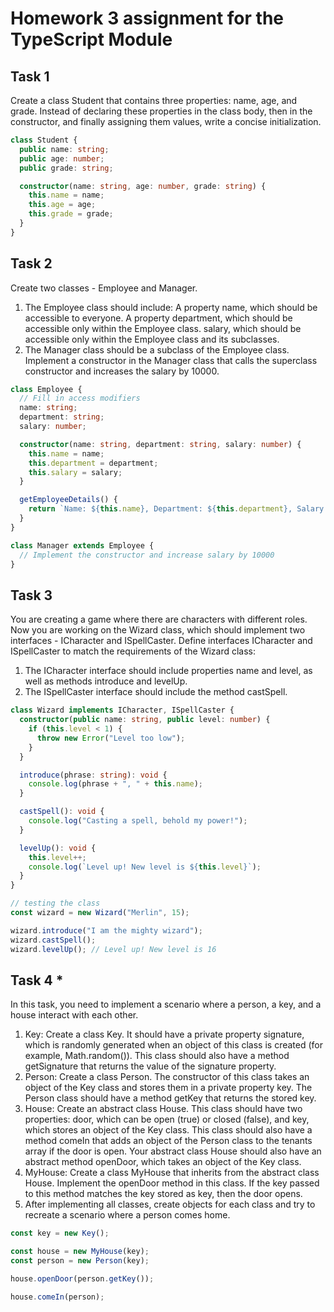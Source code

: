 # Homework 3 assignment for the TypeScript Module

## Task 1
Create a class Student that contains three properties: name, age, and grade. Instead of declaring these properties in the class body, then in the constructor, and finally assigning them values, write a concise initialization.

```ts
class Student {
  public name: string;
  public age: number;
  public grade: string;

  constructor(name: string, age: number, grade: string) {
    this.name = name;
    this.age = age;
    this.grade = grade;
  }
}
```

## Task 2
Create two classes - Employee and Manager.
1. The Employee class should include:
A property name, which should be accessible to everyone.
A property department, which should be accessible only within the Employee class.
salary, which should be accessible only within the Employee class and its subclasses.
2. The Manager class should be a subclass of the Employee class.
Implement a constructor in the Manager class that calls the superclass constructor and increases the salary by 10000.

```ts
class Employee {
  // Fill in access modifiers
  name: string;
  department: string;
  salary: number;

  constructor(name: string, department: string, salary: number) {
    this.name = name;
    this.department = department;
    this.salary = salary;
  }

  getEmployeeDetails() {
    return `Name: ${this.name}, Department: ${this.department}, Salary: ${this.salary}`;
  }
}

class Manager extends Employee {
  // Implement the constructor and increase salary by 10000
}
```

## Task 3
You are creating a game where there are characters with different roles. Now you are working on the Wizard class, which should implement two interfaces - ICharacter and ISpellCaster.
Define interfaces ICharacter and ISpellCaster to match the requirements of the Wizard class:
1. The ICharacter interface should include properties name and level, as well as methods introduce and levelUp.
2. The ISpellCaster interface should include the method castSpell.

```ts
class Wizard implements ICharacter, ISpellCaster {
  constructor(public name: string, public level: number) {
    if (this.level < 1) {
      throw new Error("Level too low");
    }
  }

  introduce(phrase: string): void {
    console.log(phrase + ", " + this.name);
  }

  castSpell(): void {
    console.log("Casting a spell, behold my power!");
  }

  levelUp(): void {
    this.level++;
    console.log(`Level up! New level is ${this.level}`);
  }
}

// testing the class
const wizard = new Wizard("Merlin", 15);

wizard.introduce("I am the mighty wizard");
wizard.castSpell();
wizard.levelUp(); // Level up! New level is 16
```

## Task 4 \*
In this task, you need to implement a scenario where a person, a key, and a house interact with each other.
1. Key: Create a class Key. It should have a private property signature, which is randomly generated when an object of this class is created (for example, Math.random()). This class should also have a method getSignature that returns the value of the signature property.
2. Person: Create a class Person. The constructor of this class takes an object of the Key class and stores them in a private property key. The Person class should have a method getKey that returns the stored key.
3. House: Create an abstract class House. This class should have two properties: door, which can be open (true) or closed (false), and key, which stores an object of the Key class. This class should also have a method comeIn that adds an object of the Person class to the tenants array if the door is open. Your abstract class House should also have an abstract method openDoor, which takes an object of the Key class.
4. MyHouse: Create a class MyHouse that inherits from the abstract class House. Implement the openDoor method in this class. If the key passed to this method matches the key stored as key, then the door opens.
5. After implementing all classes, create objects for each class and try to recreate a scenario where a person comes home.

```ts
const key = new Key();

const house = new MyHouse(key);
const person = new Person(key);

house.openDoor(person.getKey());

house.comeIn(person);
```
